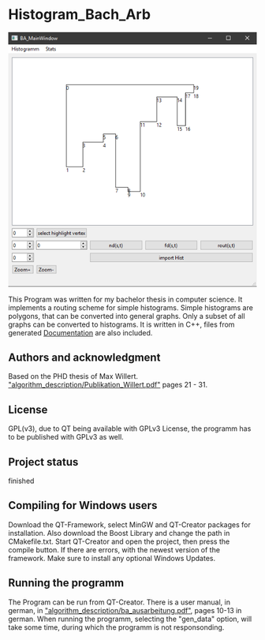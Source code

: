 # Histogram_Bach_Arb

![Ansicht bei Programmstart](imgs\gebr_anl1.PNG)

This Program was written for my bachelor thesis in computer science.
It implements a routing scheme for simple histograms.
Simple histograms are polygons, that can be converted into general graphs.
Only a subset of all graphs can be converted to histograms.
It is written in C++, files from generated [Documentation](https://faha132.github.io/histogram_bach_arb_github/) are also included.

## Authors and acknowledgment
Based on the PHD thesis of Max Willert.
["algorithm_description/Publikation_Willert.pdf"](https://github.com/faha132/histogram_bach_arb_github/blob/main/algorithm_description/Publikation_Willert.pdf) pages 21 - 31.

## License
GPL(v3), due to QT being available with GPLv3 License,
the programm has to be published with GPLv3 as well.

## Project status
finished

## Compiling for Windows users

Download the QT-Framework, select MinGW and QT-Creator packages for installation.
Also download the Boost Library and change the path in CMakefile.txt.
Start QT-Creator and open the project, then press the compile button.
If there are errors, with the newest version of the framework. Make sure to install any optional
Windows Updates.

## Running the programm

The Program can be run from QT-Creator.
There is a user manual, in german, in ["algorithm_description/ba_ausarbeitung.pdf"](https://github.com/faha132/histogram_bach_arb_github/blob/main/algorithm_description/ba_ausarbeitung.pdf), pages 10-13 in german.
When running the programm, selecting the "gen_data" option, will take some time,
during which the programm is not responsonding.
